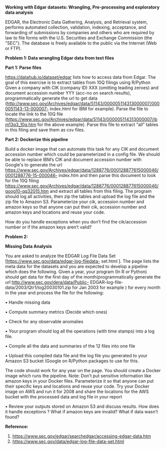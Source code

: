 <b>Working with Edgar datasets: Wrangling, Pre-processing and exploratory data analysis</b>

EDGAR, the Electronic Data Gathering, Analysis, and Retrieval system, performs automated collection,
validation, indexing, acceptance, and forwarding of submissions by companies and others who are required
by law to file forms with the U.S. Securities and Exchange Commission (the "SEC"). The database is freely
available to the public via the Internet (Web or FTP).

<b>Problem 1: Data wrangling Edgar data from text files</b>

<b>Part 1: Parse files</b>

https://datahub.io/dataset/edgar lists how to access data from Edgar. The goal of this exercise is to
extract tables from 10Q filings using R/Python
Given a company with CIK (company ID) XXX (omitting leading zeroes) and document accession
number YYY (acc-no on search results), programmatically generate the url to get data
(http://www.sec.gov/Archives/edgar/data/51143/000005114313000007/0000051143-13-000007-
index.html for IBM for example). Parse the file to locate the link to the 10Q file
(https://www.sec.gov/Archives/edgar/data/51143/000005114313000007/ibm13q3_10q.htm for the
above example). Parse this file to extract “all” tables in this filing and save them as csv files.

<b>Part 2: Dockerize this pipeline</b>

Build a docker image that can automate this task for any CIK and document accession number which
could be parameterized in a config file. We should be able to replace IBM’s CIK and document
accession number with Google's to generate the url
https://www.sec.gov/Archives/edgar/data/1288776/000128877615000046/0001288776-15-000046-
index.htm and then parse this document to look for the 10Q filing
https://www.sec.gov/Archives/edgar/data/1288776/000128877615000046/goog10-qq32015.htm and
extract all tables from this filing. The program should log all activities, then zip the tables and upload the
log file and the zip file to Amazon S3. Parameterize your cik, accession number and amazon keys so that
anyone can put their cik, accession number and amazon keys and locations and reuse your code.

How do you handle exceptions
when you don’t find the cik/accession number or if the amazon keys aren’t valid?

<b>Problem 2:</b>

<b>Missing Data Analysis </b>

You are asked to analyze the EDGAR Log File Data Set [https://www.sec.gov/data/edgar-log-filedata-
set.html ]. The page lists the meta data for the datasets and you are expected to develop a
pipeline which does the following. Given a year, your program (In R or Python) should get data for
the first day of the month(programmatically generate the url http://www.sec.gov/dera/data/Public-
EDGAR-log-file-data/2003/Qtr1/log20030101.zip for Jan 2003 for example ) for every month in the
year and process the file for the following:

• Handle missing data

• Compute summary metrics (Decide which ones)

• Check for any observable anomalies

• Your program should log all the operations (with time stamps) into a log file.

• Compile all the data and summaries of the 12 files into one file

• Upload this compiled data file and the log file you generated to your Amazon S3 bucket (Google
on R/Python packages to use for this.

The code should work for any year on the page. You should create a Docker image which runs the
pipeline. Note: Don’t put sensitive information like amazon keys in your Docker files. Parameterize it
so that anyone can put their specific keys and locations and reuse your code.
Try your Docker image on AWS and run it for 2008 and share the locations for the AWS bucket with
the processed data and log file in your report

• Review your outputs stored on Amazon S3 and discuss results. How does it handle
exceptions ? What if amazon keys are invalid? What if data wasn’t found?

<b>Reference:</b>
1. https://www.sec.gov/edgar/searchedgar/accessing-edgar-data.htm
2. https://www.sec.gov/data/edgar-log-file-data-set.html
